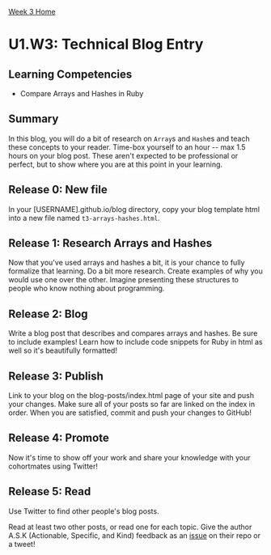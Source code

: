 [Week 3 Home](./)

# U1.W3: Technical Blog Entry

## Learning Competencies
- Compare Arrays and Hashes in Ruby

## Summary
In this blog, you will do a bit of research on `Array`s and `Hash`es and teach these concepts to your reader. Time-box yourself to an hour -- max 1.5 hours on your blog post. These aren't expected to be professional or perfect, but to show where you are at this point in your learning.

## Release 0: New file
In your [USERNAME].github.io/blog directory, copy your blog template html into a new file named `t3-arrays-hashes.html`.

## Release 1: Research Arrays and Hashes
Now that you've used arrays and hashes a bit, it is your chance to fully formalize that learning. Do a bit more research. Create examples of why you would use one over the other. Imagine presenting these structures to people who know nothing about programming.

## Release 2: Blog
Write a blog post that describes and compares arrays and hashes. Be sure to include examples! Learn how to include code snippets for Ruby in html as well so it's beautifully formatted!

## Release 3: Publish
Link to your blog on the blog-posts/index.html page of your site and push your changes. Make sure all of your posts so far are linked on the index in order. When you are satisfied, commit and push your changes to GitHub!

## Release 4: Promote
Now it's time to show off your work and share your knowledge with your cohortmates using Twitter!

## Release 5: Read
Use Twitter to find other people's blog posts.

Read at least two other posts, or read one for each topic. Give the author A.S.K (Actionable, Specific, and Kind) feedback as an [issue](https://github.com/enspiral-dev-academy/phase-0-handbook/blob/master/coding-references/review.md) on their repo or a tweet!

